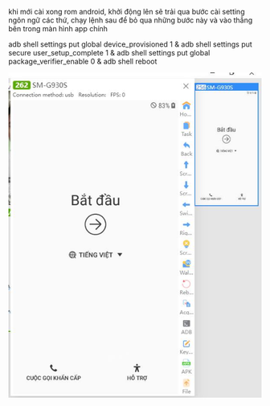 khi mới cài xong rom android, khởi động lên sẽ trải qua bước cài setting ngôn ngữ các thứ, chạy lệnh sau để bỏ qua những bước này và vào thẳng bên trong màn hình app chính

adb shell settings put global device_provisioned 1 & adb shell settings put secure user_setup_complete 1 & adb shell settings put global package_verifier_enable 0 & adb shell reboot

![Screenshot](pass-first-setup-android.jpg)
